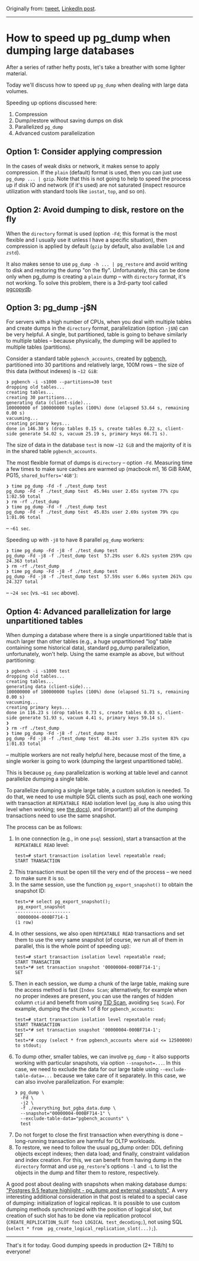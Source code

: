 Originally from: [tweet](https://twitter.com/samokhvalov/status/1709490130749378796), [LinkedIn post](...). 

---

# How to speed up pg_dump when dumping large databases

After a series of rather hefty posts, let's take a breather with some lighter material.

Today we'll discuss how to speed up `pg_dump` when dealing with large data volumes.

Speeding up options discussed here:
1. Compression
2. Dump/restore without saving dumps on disk
3. Parallelized `pg_dump`
4. Advanced custom parallelization

## Option 1: Consider applying compression
In the cases of weak disks or network, it makes sense to apply compression. If the `plain` (default) format is used, then you can just use `pg_dump ... | gzip`. Note that this is not going to help to speed the process up if disk IO and network (if it's used) are not saturated (inspect resource utilization with standard tools like `iostat`, `top`, and so on).

## Option 2: Avoid dumping to disk, restore on the fly
When the `directory` format is used (option `-Fd`; this format is the most flexible and I usually use it unless I have a specific situation), then compression is applied by default (`gzip` by default, also available `lz4` and `zstd`).

It also makes sense to use `pg_dump -h ... | pg_restore` and avoid writing to disk and restoring the dump "on the fly". Unfortunately, this can be done only when pg_dump is creating a `plain` dump – with `directory` format, it's not working. To solve this problem, there is a 3rd-party tool called [pgcopydb](https://github.com/dimitri/pgcopydb).

## Option 3: pg_dump -j$N
For servers with a high number of CPUs, when you deal with multiple tables and create dumps in the `directory` format, parallelization (option `-j$N`) can be very helpful. A single, but partitioned, table is going to behave similarly to multiple tables – because physically, the dumping will be applied to multiple tables (partitions).

Consider a standard table `pgbench_accounts`, created by [pgbench](https://postgresql.org/docs/current/pgbench.html), partitioned into 30 partitions and relatively large, 100M rows – the size of this data (without indexes) is `~12 GiB`:
```
❯ pgbench -i -s1000 --partitions=30 test
dropping old tables...
creating tables...
creating 30 partitions...
generating data (client-side)...
100000000 of 100000000 tuples (100%) done (elapsed 53.64 s, remaining 0.00 s)
vacuuming...
creating primary keys...
done in 146.30 s (drop tables 0.15 s, create tables 0.22 s, client-side generate 54.02 s, vacuum 25.19 s, primary keys 66.71 s).
```

The size of data in the database `test` is now `~12 GiB` and the majority of it is in the shared table `pgbench_accounts`.

The most flexible format of dumps is `directory` – option `-Fd`. Measuring time a few times to make sure caches are warmed up (macbook m1, 16 GiB RAM, PG15, `shared_buffers='4GB'`):
```
❯ time pg_dump -Fd -f ./test_dump test
pg_dump -Fd -f ./test_dump test  45.94s user 2.65s system 77% cpu 1:02.50 total
❯ rm -rf ./test_dump
❯ time pg_dump -Fd -f ./test_dump test
pg_dump -Fd -f ./test_dump test  45.83s user 2.69s system 79% cpu 1:01.06 total
```

– `~61 sec`.

Speeding up with `-j8` to have 8 parallel `pg_dump` workers:
```
❯ time pg_dump -Fd -j8 -f ./test_dump test
pg_dump -Fd -j8 -f ./test_dump test  57.29s user 6.02s system 259% cpu 24.363 total
❯ rm -rf ./test_dump
❯ time pg_dump -Fd -j8 -f ./test_dump test
pg_dump -Fd -j8 -f ./test_dump test  57.59s user 6.06s system 261% cpu 24.327 total
```

– `~24 sec` (vs. `~61 sec` above).

## Option 4: Advanced parallelization for large unpartitioned tables
When dumping a database where there is a single unpartitioned table that is much larger than other tables (e.g., a huge unpartitioned "log" table containing some historical data), standard pg_dump parallelization, unfortunately, won't help. Using the same example as above, but without partitioning:
```
❯ pgbench -i -s1000 test
dropping old tables...
creating tables...
generating data (client-side)...
100000000 of 100000000 tuples (100%) done (elapsed 51.71 s, remaining 0.00 s)
vacuuming...
creating primary keys...
done in 116.23 s (drop tables 0.73 s, create tables 0.03 s, client-side generate 51.93 s, vacuum 4.41 s, primary keys 59.14 s).
❯
❯ rm -rf ./test_dump
❯ time pg_dump -Fd -j8 -f ./test_dump test
pg_dump -Fd -j8 -f ./test_dump test  48.24s user 3.25s system 83% cpu 1:01.83 total
```

– multiple workers are not really helpful here, because most of the time, a single worker is going to work (dumping the largest unpartitioned table).

This is because `pg_dump` parallelization is working at table level and cannot parallelize dumping a single table.

To parallelize dumping a single large table, a custom solution is needed. To do that, we need to use multiple SQL clients such as psql, each one working with transaction at `REPEATABLE READ` isolation level (`pg_dump` is also using this level when working; see [the docs](https://postgresql.org/docs/current/transaction-iso.html)), and (important!) all of the dumping transactions need to use the same snapshot.

The process can be as follows:
1. In one connection (e.g., in one `psql` session), start a transaction at the `REPEATABLE READ` level:
    ```
    test=# start transaction isolation level repeatable read;
    START TRANSACTION
    ```
2. This transaction must be open till the very end of the process – we need to make sure it is so.
3. In the same session, use the function `pg_export_snapshot()` to obtain the snapshot ID:
    ```
    test=*# select pg_export_snapshot();
     pg_export_snapshot
    ---------------------
     00000004-000BF714-1
    (1 row)
    ```
4. In other sessions, we also open `REPEATABLE READ` transactions and set them to use the very same snapshot (of course, we run all of them in parallel, this is the whole point of speeding up):
    ```
    test=# start transaction isolation level repeatable read;
    START TRANSACTION
    test=*# set transaction snapshot '00000004-000BF714-1';
    SET
    ```
5. Then in each session, we dump a chunk of the large table, making sure the access method is fast (`Index Scan`; alternatively, for example when no proper indexes are present, you can use the ranges of hidden column `ctid` and benefit from using [TID Scan](https://www.pgmustard.com/docs/explain/tid-scan), avoiding `Seq Scan`). For example, dumping the chunk 1 of 8 for `pgbench_accounts`:
    ```
    test=# start transaction isolation level repeatable read;
    START TRANSACTION
    test=*# set transaction snapshot '00000004-000BF714-1';
    SET
    test=*# copy (select * from pgbench_accounts where aid <= 12500000) to stdout;
    ```
6. To dump other, smaller tables, we can involve `pg_dump` - it also supports working with particular snapshots, via option `--snapshot=...`. In this case, we need to exclude the data for our large table using `--exclude-table-data=...` because we take care of it separately. In this case, we can also involve parallelization. For example:
    ```
    ❯ pg_dump \
      -Fd \
      -j2 \
      -f ./everything_but_pgba_data.dump \
      --snapshot="00000004-000BF714-1" \
      --exclude-table-data="pgbench_accounts" \
      test
    ```
7. Do not forget to close the first transaction when everything is done – long-running transaction are harmful for OLTP workloads.
8. To restore, we need to follow the usual pg_dump order: DDL defining objects except indexes; then data load; and finally, constraint validation and index creation. For this, we can benefit from having dump in the `directory` format and use `pg_restore`'s options `-l` and `-L` to list the objects in the dump and filter them to restore, respectively.

A good post about dealing with snapshots when making database dumps: ["Postgres 9.5 feature highlight - pg_dump and external snapshots"](https://paquier.xyz/postgresql-2/postgres-9-5-feature-highlight-pg-dump-snapshots/). A very interesting additional consideration in that post is related to a special case of dumping: initialization of logical replicas. It is possible to use custom dumping methods synchronized with the position of logical slot, but creation of such slot has to be done via replication protocol (`CREATE_REPLICATION_SLOT foo3 LOGICAL test_decoding;`), not using SQL (`select * from  pg_create_logical_replication_slot(...);`).

---

That's it for today. Good dumping speeds in production (2+ TiB/h) to everyone!